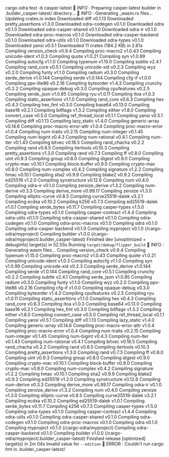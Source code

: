 cargo odra test -b casper-latest
💁  INFO : Preparing casper-latest builder in .builder_casper-latest/ directory...
💁  INFO : Generating _wasm.rs files...
    Updating crates.io index
  Downloaded diff v0.1.13
  Downloaded pretty_assertions v1.3.0
  Downloaded odra-codegen v0.1.0
  Downloaded odra v0.1.0
  Downloaded odra-casper-shared v0.1.0
  Downloaded odra-ir v0.1.0
  Downloaded odra-proc-macros v0.1.0
  Downloaded odra-casper-backend v0.1.0
  Downloaded odra-utils v0.1.0
  Downloaded odra-types v0.1.0
  Downloaded yansi v0.5.1
  Downloaded 11 crates (184.2 KB) in 2.61s
   Compiling version_check v0.9.4
   Compiling proc-macro2 v1.0.43
   Compiling unicode-ident v1.0.3
   Compiling quote v1.0.21
   Compiling syn v1.0.99
   Compiling autocfg v1.1.0
   Compiling typenum v1.15.0
   Compiling subtle v2.4.1
   Compiling rand_core v0.5.1
   Compiling unicode-xid v0.2.3
   Compiling wyz v0.2.0
   Compiling funty v1.1.0
   Compiling radium v0.3.0
   Compiling serde_derive v1.0.144
   Compiling serde v1.0.144
   Compiling cfg-if v1.0.0
   Compiling ppv-lite86 v0.2.16
   Compiling byteorder v1.4.3
   Compiling crunchy v0.2.2
   Compiling opaque-debug v0.3.0
   Compiling cpufeatures v0.2.5
   Compiling serde_json v1.0.85
   Compiling ryu v1.0.11
   Compiling itoa v1.0.3
   Compiling static_assertions v1.1.0
   Compiling rand_core v0.6.3
   Compiling hex v0.4.3
   Compiling hex_fmt v0.3.0
   Compiling base64 v0.13.0
   Compiling base16 v0.2.1
   Compiling bitflags v1.3.2
   Compiling either v1.8.0
   Compiling convert_case v0.5.0
   Compiling ref_thread_local v0.1.1
   Compiling yansi v0.5.1
   Compiling diff v0.1.13
   Compiling lazy_static v1.4.0
   Compiling generic-array v0.14.6
   Compiling proc-macro-error-attr v1.0.4
   Compiling proc-macro-error v1.0.4
   Compiling num-traits v0.2.15
   Compiling num-integer v0.1.45
   Compiling num-bigint v0.4.3
   Compiling num-rational v0.4.1
   Compiling num-iter v0.1.43
   Compiling bitvec v0.18.5
   Compiling rand_chacha v0.2.2
   Compiling rand v0.8.5
   Compiling itertools v0.10.3
   Compiling pretty_assertions v1.3.0
   Compiling rand v0.7.3
   Compiling ff v0.8.0
   Compiling uint v0.9.3
   Compiling group v0.8.0
   Compiling digest v0.9.0
   Compiling crypto-mac v0.10.1
   Compiling block-buffer v0.9.0
   Compiling crypto-mac v0.8.0
   Compiling num-complex v0.4.2
   Compiling signature v1.2.2
   Compiling hmac v0.10.1
   Compiling sha2 v0.9.9
   Compiling blake2 v0.9.2
   Compiling ed25519 v1.2.0
   Compiling synstructure v0.12.6
   Compiling num v0.4.0
   Compiling odra-ir v0.1.0
   Compiling zeroize_derive v1.3.2
   Compiling num-derive v0.3.3
   Compiling derive_more v0.99.17
   Compiling zeroize v1.3.0
   Compiling elliptic-curve v0.8.5
   Compiling curve25519-dalek v3.2.1
   Compiling ecdsa v0.10.2
   Compiling k256 v0.7.3
   Compiling ed25519-dalek v1.0.1
   Compiling serde_bytes v0.11.7
   Compiling casper-types v1.5.0
   Compiling odra-types v0.1.0
   Compiling casper-contract v1.4.4
   Compiling odra-utils v0.1.0
   Compiling odra-casper-shared v0.1.0
   Compiling odra-codegen v0.1.0
   Compiling odra-proc-macros v0.1.0
   Compiling odra v0.1.0
   Compiling odra-casper-backend v0.1.0
   Compiling myproject v0.1.0 (/cargo-odra/myproject)
   Compiling builder v1.0.0 (/cargo-odra/myproject/.builder_casper-latest)
    Finished dev [unoptimized + debuginfo] target(s) in 52.55s
     Running `target/debug/flipper_build`
💁  INFO : Generating wasm files...
   Compiling version_check v0.9.4
   Compiling typenum v1.15.0
   Compiling proc-macro2 v1.0.43
   Compiling quote v1.0.21
   Compiling unicode-ident v1.0.3
   Compiling autocfg v1.1.0
   Compiling syn v1.0.99
   Compiling unicode-xid v0.2.3
   Compiling serde_derive v1.0.144
   Compiling serde v1.0.144
   Compiling rand_core v0.5.1
   Compiling crunchy v0.2.2
   Compiling subtle v2.4.1
   Compiling serde_json v1.0.85
   Compiling radium v0.3.0
   Compiling funty v1.1.0
   Compiling wyz v0.2.0
   Compiling ppv-lite86 v0.2.16
   Compiling cfg-if v1.0.0
   Compiling opaque-debug v0.3.0
   Compiling byteorder v1.4.3
   Compiling cpufeatures v0.2.5
   Compiling ryu v1.0.11
   Compiling static_assertions v1.1.0
   Compiling hex v0.4.3
   Compiling rand_core v0.6.3
   Compiling itoa v1.0.3
   Compiling base64 v0.13.0
   Compiling base16 v0.2.1
   Compiling hex_fmt v0.3.0
   Compiling bitflags v1.3.2
   Compiling either v1.8.0
   Compiling convert_case v0.5.0
   Compiling ref_thread_local v0.1.1
   Compiling yansi v0.5.1
   Compiling diff v0.1.13
   Compiling lazy_static v1.4.0
   Compiling generic-array v0.14.6
   Compiling proc-macro-error-attr v1.0.4
   Compiling proc-macro-error v1.0.4
   Compiling num-traits v0.2.15
   Compiling num-integer v0.1.45
   Compiling num-bigint v0.4.3
   Compiling num-iter v0.1.43
   Compiling num-rational v0.4.1
   Compiling bitvec v0.18.5
   Compiling rand_chacha v0.2.2
   Compiling rand v0.8.5
   Compiling itertools v0.10.3
   Compiling pretty_assertions v1.3.0
   Compiling rand v0.7.3
   Compiling ff v0.8.0
   Compiling uint v0.9.3
   Compiling group v0.8.0
   Compiling digest v0.9.0
   Compiling crypto-mac v0.10.1
   Compiling block-buffer v0.9.0
   Compiling crypto-mac v0.8.0
   Compiling num-complex v0.4.2
   Compiling signature v1.2.2
   Compiling hmac v0.10.1
   Compiling sha2 v0.9.9
   Compiling blake2 v0.9.2
   Compiling ed25519 v1.2.0
   Compiling synstructure v0.12.6
   Compiling num-derive v0.3.3
   Compiling derive_more v0.99.17
   Compiling odra-ir v0.1.0
   Compiling zeroize_derive v1.3.2
   Compiling num v0.4.0
   Compiling zeroize v1.3.0
   Compiling elliptic-curve v0.8.5
   Compiling curve25519-dalek v3.2.1
   Compiling ecdsa v0.10.2
   Compiling ed25519-dalek v1.0.1
   Compiling serde_bytes v0.11.7
   Compiling k256 v0.7.3
   Compiling casper-types v1.5.0
   Compiling odra-types v0.1.0
   Compiling casper-contract v1.4.4
   Compiling odra-utils v0.1.0
   Compiling odra-casper-shared v0.1.0
   Compiling odra-codegen v0.1.0
   Compiling odra-proc-macros v0.1.0
   Compiling odra v0.1.0
   Compiling myproject v0.1.0 (/cargo-odra/myproject)
   Compiling odra-casper-backend v0.1.0
   Compiling builder v1.0.0 (/cargo-odra/myproject/.builder_casper-latest)
    Finished release [optimized] target(s) in 2m 04s
Invalid value for `--edition`
🤦  ERROR : Couldn't run cargo fmt in .builder_casper-latest/

